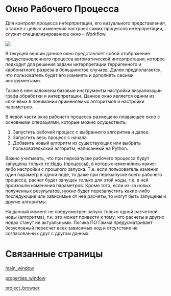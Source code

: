 # Окно Рабочего Процесса


Для контроля процесса интерпретации, его визуального представления, а также с целью изменения настроек самих процессов интерпретации, служит специализированное окно – Workflow.

![](basic_widgets/workflow_imgs/Workflow.png)

В текущей версии данное окно представляет собой отображение предустановленного процесса автоматической интерпретации, которое подходит для решения задачи интерпретации терригенного и карбонатного разреза в большинстве случаев. Далее предполагается, что пользователь будет его изменять и дополнять своими инструментами.

Также в нем заложены базовые инструменты настройки визуализации графа обработки и интерпретации. Данное окно является одним из ключевых в понимании применяемых алгоритмов и настройки параметров.

В левой части окна рабочего процесса размещено плавающее окно с основными операциями, которые можно осуществить:

1. Запустить рабочий процесс с выбранного алгоритма и далее.
2. Запустить весь процесс с начала
3. Добавить новый алгоритм из существующих или выбрать пользовательский алгоритм, написанный на Python.

Важно учитывать, что при перезапуске рабочего процесса будут запущены только те [Ноды](../../terms/basics/Нода.md) (процессы), в которых изменились какие-либо настройки с прошлого запуска. Т.е. если пользователь изменил один параметр в одной ноде, то даже при перезапуске всего рабочего процесса, расчет будет запущен только для этой ноды, т.к. в ней произошли изменения параметров. Кроме того, если из-за новых полученных результатов, нужно будет перезапустить какие-либо последующие или зависимые от нее расчеты, то могут быть запущены и другие алгоритмы.

На данный момент не предусмотрен запуск только одной расчетной ноды (алгоритма), т.к. это может привести к тому, что расчеты в других нодах станут не актуальными. Логика ПО Гамма предусматривает безусловный пересчет всех зависимых нод и отсутствие не согласованных друг с другом данных.





# Связанные страницы

[main_window](basic_widgets/main_window.md)

[properties_window](basic_widgets/properties_window.md)

[project_browser](basic_widgets/project_browser.md)
